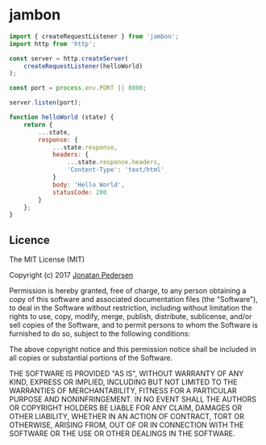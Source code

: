 # jambon

``` javascript
import { createRequestListener } from 'jambon';
import http from 'http';

const server = http.createServer(
	createRequestListener(helloWorld)
);

const port = process.env.PORT || 8000;

server.listen(port);

function helloWorld (state) {
	return {
		...state,
		response: {
			...state.response,
			headers: {
				...state.response.headers,
				'Content-Type': 'text/html'
			}
			body: 'Hello World',
			statusCode: 200
		}
	};
}
```

## Licence
The MIT License (MIT)

Copyright (c) 2017 [Jonatan Pedersen](https://www.jonatanpedersen.com/)

Permission is hereby granted, free of charge, to any person obtaining a copy
of this software and associated documentation files (the "Software"), to deal
in the Software without restriction, including without limitation the rights
to use, copy, modify, merge, publish, distribute, sublicense, and/or sell
copies of the Software, and to permit persons to whom the Software is
furnished to do so, subject to the following conditions:

The above copyright notice and this permission notice shall be included in
all copies or substantial portions of the Software.

THE SOFTWARE IS PROVIDED "AS IS", WITHOUT WARRANTY OF ANY KIND, EXPRESS OR
IMPLIED, INCLUDING BUT NOT LIMITED TO THE WARRANTIES OF MERCHANTABILITY,
FITNESS FOR A PARTICULAR PURPOSE AND NONINFRINGEMENT. IN NO EVENT SHALL THE
AUTHORS OR COPYRIGHT HOLDERS BE LIABLE FOR ANY CLAIM, DAMAGES OR OTHER
LIABILITY, WHETHER IN AN ACTION OF CONTRACT, TORT OR OTHERWISE, ARISING FROM,
OUT OF OR IN CONNECTION WITH THE SOFTWARE OR THE USE OR OTHER DEALINGS IN
THE SOFTWARE.